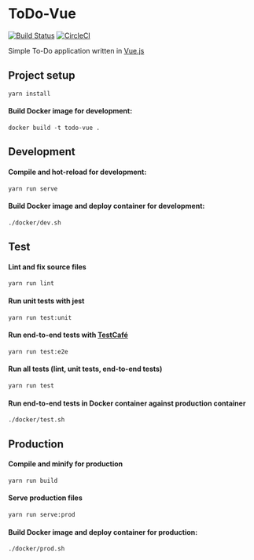# ToDo-Vue
[![Build Status](https://travis-ci.org/dtom90/ToDo-Vue.svg?branch=master)](https://travis-ci.org/dtom90/ToDo-Vue)
[![CircleCI](https://circleci.com/gh/dtom90/ToDo-Vue.svg?style=svg)](https://circleci.com/gh/dtom90/ToDo-Vue)

Simple To-Do application written in [Vue.js](https://vuejs.org/)

## Project setup
```
yarn install
```
#### Build Docker image for development:
```
docker build -t todo-vue .
```

## Development
#### Compile and hot-reload for development:
```
yarn run serve
```
#### Build Docker image and deploy container for development:
```
./docker/dev.sh
```

## Test
#### Lint and fix source files
```
yarn run lint
```
#### Run unit tests with jest
```
yarn run test:unit
```
#### Run end-to-end tests with [TestCafé](https://testcafe.devexpress.com/)
```
yarn run test:e2e
```
#### Run all tests (lint, unit tests, end-to-end tests)
```
yarn run test
```
#### Run end-to-end tests in Docker container against production container
```
./docker/test.sh
```

## Production
#### Compile and minify for production
```
yarn run build
```
#### Serve production files
```
yarn run serve:prod
```
#### Build Docker image and deploy container for production:
```
./docker/prod.sh
```
